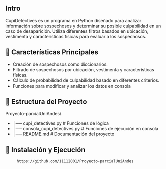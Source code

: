 ## Intro
CupiDetectives es un programa en Python diseñado para analizar información sobre sospechosos y determinar su posible culpabilidad en un caso de desaparición. Utiliza diferentes filtros basados en ubicación, vestimenta y características físicas para evaluar a los sospechosos.


## 📌 Características Principales
- Creación de sospechosos como diccionarios.
- Filtrado de sospechosos por ubicación, vestimenta y características físicas.
- Cálculo de probabilidad de culpabilidad basado en diferentes criterios.
- Funciones para modificar y analizar los datos en consola
  
## 📂 Estructura del Proyecto
Proyecto-parcialUniAndes/
- │── cupi_detectives.py  # Funciones de lógica
- │── consola_cupi_detectives.py  # Funciones de ejecución en consola
- │── README.md  # Documentación del proyecto

## 🚀 Instalación y Ejecución
   ```bash
        https://github.com/11112001/Proyecto-parcialUniAndes

